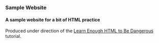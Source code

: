 ### Sample Website
#### A sample website for a bit of HTML practice

Produced under direction of the [Learn Enough HTML to Be Dangerous](http://www.learnenough.com/html-tutorial) tutorial.
